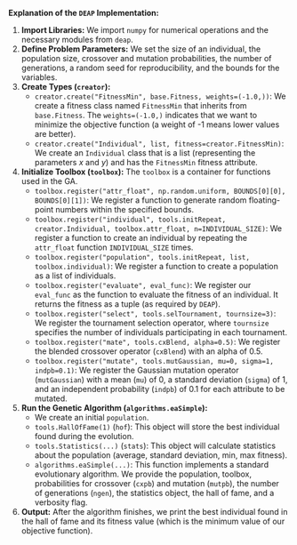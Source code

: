 **Explanation of the `DEAP` Implementation:**

1.  **Import Libraries:** We import `numpy` for numerical operations and the necessary modules from `deap`.
2.  **Define Problem Parameters:** We set the size of an individual, the population size, crossover and mutation probabilities, the number of generations, a random seed for reproducibility, and the bounds for the variables.
3.  **Create Types (`creator`):**
    * `creator.create("FitnessMin", base.Fitness, weights=(-1.0,))`: We create a fitness class named `FitnessMin` that inherits from `base.Fitness`. The `weights=(-1.0,)` indicates that we want to minimize the objective function (a weight of -1 means lower values are better).
    * `creator.create("Individual", list, fitness=creator.FitnessMin)`: We create an `Individual` class that is a list (representing the parameters $x$ and $y$) and has the `FitnessMin` fitness attribute.
4.  **Initialize Toolbox (`toolbox`):** The `toolbox` is a container for functions used in the GA.
    * `toolbox.register("attr_float", np.random.uniform, BOUNDS[0][0], BOUNDS[0][1])`: We register a function to generate random floating-point numbers within the specified bounds.
    * `toolbox.register("individual", tools.initRepeat, creator.Individual, toolbox.attr_float, n=INDIVIDUAL_SIZE)`: We register a function to create an individual by repeating the `attr_float` function `INDIVIDUAL_SIZE` times.
    * `toolbox.register("population", tools.initRepeat, list, toolbox.individual)`: We register a function to create a population as a list of individuals.
    * `toolbox.register("evaluate", eval_func)`: We register our `eval_func` as the function to evaluate the fitness of an individual. It returns the fitness as a tuple (as required by `DEAP`).
    * `toolbox.register("select", tools.selTournament, tournsize=3)`: We register the tournament selection operator, where `tournsize` specifies the number of individuals participating in each tournament.
    * `toolbox.register("mate", tools.cxBlend, alpha=0.5)`: We register the blended crossover operator (`cxBlend`) with an alpha of 0.5.
    * `toolbox.register("mutate", tools.mutGaussian, mu=0, sigma=1, indpb=0.1)`: We register the Gaussian mutation operator (`mutGaussian`) with a mean (`mu`) of 0, a standard deviation (`sigma`) of 1, and an independent probability (`indpb`) of 0.1 for each attribute to be mutated.
5.  **Run the Genetic Algorithm (`algorithms.eaSimple`):**
    * We create an initial `population`.
    * `tools.HallOfFame(1)` (`hof`): This object will store the best individual found during the evolution.
    * `tools.Statistics(...)` (`stats`): This object will calculate statistics about the population (average, standard deviation, min, max fitness).
    * `algorithms.eaSimple(...)`: This function implements a standard evolutionary algorithm. We provide the population, toolbox, probabilities for crossover (`cxpb`) and mutation (`mutpb`), the number of generations (`ngen`), the statistics object, the hall of fame, and a verbosity flag.
6.  **Output:** After the algorithm finishes, we print the best individual found in the hall of fame and its fitness value (which is the minimum value of our objective function).